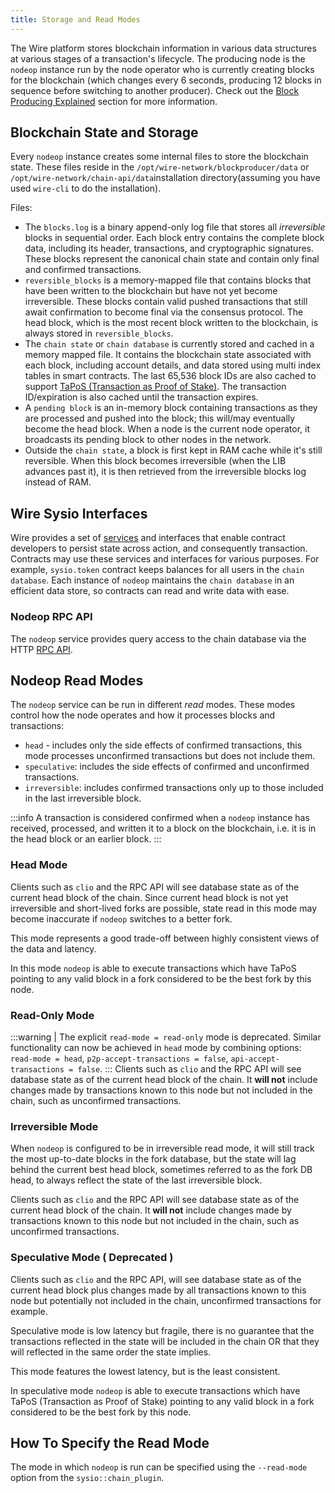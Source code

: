 ```yaml
---
title: Storage and Read Modes
---
```


The Wire platform stores blockchain information in various data structures at various stages of a transaction's lifecycle. The producing node is the `nodeop` instance run by the node operator who is currently creating blocks for the blockchain (which changes every 6 seconds, producing 12 blocks in sequence before switching to another producer). Check out the [Block Producing Explained](/docs/api-reference/tooling/nodeop/block-production-explained.md) section for more information.

## Blockchain State and Storage

Every `nodeop` instance creates some internal files to store the blockchain state. These files reside in the `/opt/wire-network/blockproducer/data` or `/opt/wire-network/chain-api/data`installation directory(assuming you have used `wire-cli` to do the installation).

Files:

* The `blocks.log` is a binary append-only log file that stores all _irreversible_ blocks in sequential order. Each block entry contains the complete block data, including its header, transactions, and cryptographic signatures. These blocks represent the canonical chain state and contain only final and confirmed transactions.
* `reversible_blocks` is a memory-mapped file that contains blocks that have been written to the blockchain but have not yet become irreversible. These blocks contain valid pushed transactions that still await confirmation to become final via the consensus protocol. The head block, which is the most recent block written to the blockchain, is always stored in `reversible_blocks`.
* The `chain state` or `chain database` is currently stored and cached in a memory mapped file. It contains the blockchain state associated with each block, including account details, and data stored using multi index tables in smart contracts. The last 65,536 block IDs are also cached to support [TaPoS (Transaction as Proof of Stake)](/docs/introduction/glossary.md#tapos-transaction-as-proof-of-stake). The transaction ID/expiration is also cached until the transaction expires.
* A `pending block` is an in-memory block containing transactions as they are processed and pushed into the block; this will/may eventually become the head block. When a node is the current node operator, it broadcasts its pending block to other nodes in the network.
* Outside the `chain state`, a block is first kept in RAM cache while it's still reversible. When this block becomes irreversible (when the LIB advances past it), it is then retrieved from the irreversible blocks log instead of RAM.

## Wire Sysio Interfaces

Wire provides a set of [services](/docs/api-reference/quick-reference.md) and interfaces that enable contract developers to persist state across action, and consequently transaction. Contracts may use these services and interfaces for various purposes. For example, `sysio.token` contract keeps balances for all users in the `chain database`. Each instance of `nodeop` maintains the `chain database` in an efficient data store, so contracts can read and write data with ease.

### Nodeop RPC API

The `nodeop` service provides query access to the chain database via the HTTP [RPC API](./nodeop-apis.md).

## Nodeop Read Modes

The `nodeop` service can be run in different _read_ modes. These modes control how the node operates and how it processes blocks and transactions:

* `head` - includes only the side effects of confirmed transactions, this mode processes unconfirmed transactions but does not include them.
* `speculative`: includes the side effects of confirmed and unconfirmed transactions.
* `irreversible`: includes confirmed transactions only up to those included in the last irreversible block.

:::info
A transaction is considered confirmed when a `nodeop` instance has received, processed, and written it to a block on the blockchain, i.e. it is in the head block or an earlier block.
:::

### Head Mode

Clients such as `clio` and the RPC API will see database state as of the current head block of the chain. Since current head block is not yet irreversible and short-lived forks are possible, state read in this mode may become inaccurate if `nodeop` switches to a better fork.

This mode represents a good trade-off between highly consistent views of the data and latency.

In this mode `nodeop` is able to execute transactions which have TaPoS pointing to any valid block in a fork considered to be the best fork by this node.

### Read-Only Mode

:::warning
| The explicit `read-mode = read-only` mode is deprecated. Similar functionality can now be achieved in `head` mode by combining options: `read-mode = head`, `p2p-accept-transactions = false`, `api-accept-transactions = false`.
:::
Clients such as `clio` and the RPC API will see database state as of the current head block of the chain. It **will not** include changes made by transactions known to this node but not included in the chain, such as unconfirmed transactions.

### Irreversible Mode

When `nodeop` is configured to be in irreversible read mode, it will still track the most up-to-date blocks in the fork database, but the state will lag behind the current best head block, sometimes referred to as the fork DB head, to always reflect the state of the last irreversible block.

Clients such as `clio` and the RPC API will see database state as of the current head block of the chain. It **will not** include changes made by transactions known to this node but not included in the chain, such as unconfirmed transactions.

### Speculative Mode ( Deprecated )

Clients such as `clio` and the RPC API, will see database state as of the current head block plus changes made by all transactions known to this node but potentially not included in the chain, unconfirmed transactions for example.

Speculative mode is low latency but fragile, there is no guarantee that the transactions reflected in the state will be included in the chain OR that they will reflected in the same order the state implies.

This mode features the lowest latency, but is the least consistent.

In speculative mode `nodeop` is able to execute transactions which have TaPoS (Transaction as Proof of Stake) pointing to any valid block in a fork considered to be the best fork by this node.

## How To Specify the Read Mode

The mode in which `nodeop` is run can be specified using the `--read-mode` option from the `sysio::chain_plugin`.
